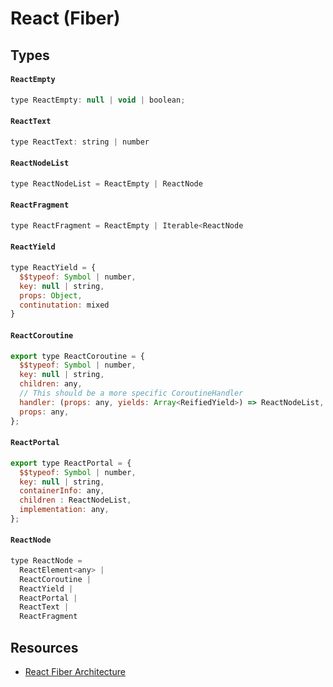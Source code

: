 # React (Fiber)

## Types

#### `ReactEmpty`

```js
type ReactEmpty: null | void | boolean;
```

#### `ReactText`

```js
type ReactText: string | number
```

#### `ReactNodeList`

```js
type ReactNodeList = ReactEmpty | ReactNode
```

#### `ReactFragment`

```js
type ReactFragment = ReactEmpty | Iterable<ReactNode
```

#### `ReactYield`

```js
type ReactYield = {
  $$typeof: Symbol | number,
  key: null | string,
  props: Object,
  continutation: mixed
}
```

#### `ReactCoroutine`

```js
export type ReactCoroutine = {
  $$typeof: Symbol | number,
  key: null | string,
  children: any,
  // This should be a more specific CoroutineHandler
  handler: (props: any, yields: Array<ReifiedYield>) => ReactNodeList,
  props: any,
};
```

#### `ReactPortal`

```js
export type ReactPortal = {
  $$typeof: Symbol | number,
  key: null | string,
  containerInfo: any,
  children : ReactNodeList,
  implementation: any,
};
```

#### `ReactNode`

```js
type ReactNode =
  ReactElement<any> |
  ReactCoroutine |
  ReactYield |
  ReactPortal |
  ReactText |
  ReactFragment
```

## Resources

- [React Fiber Architecture](https://github.com/acdlite/react-fiber-architecture)
